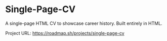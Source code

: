 # Single-Page-CV
A single-page HTML CV to showcase career history. Built entirely in HTML.

Project URL: https://roadmap.sh/projects/single-page-cv